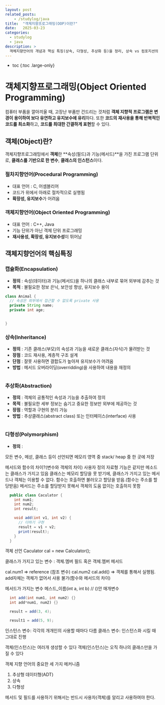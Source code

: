 ```yaml
---
layout: post
related_posts:
    - /studylog/java
title:  "객체지향프로그래밍(OOP)이란?"
date:   2025-03-23
categories:
  - studylog
  - java
description: >
  객체지향언어의 개념과 핵심 특징(상속, 다형성, 추상화 등)을 정리, 상속 vs 컴포지션의 차이에 대한 이해
---
```

* toc
{:toc .large-only}

# 객체지향프로그래밍(Object Oriented Programming)
컴퓨터 부품을 깔아끼울 때, 고장난 부품만 건드리는 것처럼 **객체 지향적 프로그램은 변경이 용이하여 보다 유연하고 유지보수에 유리**하다. 또한 **코드의 재사용을 통해 반복적인 코드를 최소화**하고, **코드를 최대한 간결하게 표현**할 수 있다.

## 객체(Object)란?
객체지향프로그래밍에서 **객체**란 **속성(필드)과 기능(메서드)**을 가진 프로그램 단위로, **클래스를 기반으로 한 변수**, **클래스의 인스턴스**이다.

### 절차지향언어(Procedural Programming)
- 대표 언어 : C, 어셈블리어
- 코드가 위에서 아래로 절차적으로 실행됨
- **확장성, 유지보수**가 어려움

### 객체지향언어(Object Oriented Programming)
- 대표 언어 : C++, Java
- 기능 단위가 아닌 객체 단위 프로그래밍
- **재사용성, 확장성, 유지보수성**이 뛰어남

## 객체지향언어의 핵심특징
### 캡슐화(Encapsulation)
- **정의** : 속성(데이터)과 기능(메서드)을 하나의 클래스 내부로 묶어 외부에 감추는 것
- **목적** : 불필요한 정보 은닉, 보안성 향상, 유지보수 용이
```java
class Animal {
  // 속성은 외부에서 접근할 수 없도록 private 사용
  private String name;
  private int age;

  
}
```
### 상속(Inheritance)
- **정의** : 기존 클래스(부모)의 속성과 기능을 새로운 클래스(자식)가 물려받는 것
- **장점** : 코드 재사용, 계층적 구조 설계
- **단점** : 잘못 사용하면 결합도가 높아져 유지보수가 어려움
- **방법** : 메서드 오버라이딩(overridding)을 사용하여 내용을 재정의
```java

```
### 추상화(Abstraction)
- **정의** : 객체의 공통적인 속성과 기능을 추출하여 정의
- **목적** : 불필요한 세부 정보는 숨기고 중요한 정보만 외부에 제공하는 것
- **장점** : 역할과 구현의 분리 가능
- **방법** : 추상클래스(abstract class) 또는 인터페이스(interface) 사용
```java

```
### 다형성(Polymorphism)
- **정의** :

모든 변수, 메섣, 클래스 등이 선언되면
  메모리 영역 중 stack/ heap 즁 한 곳에 저장

메서드와 함수의 차이?(변수와 객체의 차이)
사용자 정의 자료형
기능은 같지만 메소드는 클래스가 가지고 있음
클래스는 메모리 할당을 못 받기에, 클래스가 가지고 있는 메서드나 객체는 이용할 수 없다.
함수는 호출하면 불러오고 할당을 받음.(함수는 주소를 할당받음)
메서드는 주소를 할당받지 못해서 객체의 도움 없이는 호출하지 못함

```java
  public class Caculator {
    int num1;
    int num2;
    int result;

    void add(int v1, int v2) {
      // 더하기 구현
      result = v1 + v2;
      print(result);
    }
  }
```

객체 선언
Caculator cal = new Calculator();

클래스가 가지고 있는 변수
: 객체.멤버 필드 혹은 객체.멤버 메서드

cal.num1 => reference (참조 변수)
cal.num2
cal.add() => 객체를 통해서 실행됨. add자체는 객체가 없어서 사용 불가(함수와 메서드의 차이)



메서드가 가지는 변수
메스드_이름(int a, int b) // ()안 매개변수

```java
  int add(int num1, int num2) {}
  int add*num1, num2) {}

  result = add(3, 4);

  result1 = add(5, 9);
```

인스턴스 변수: 각각의 개개인의 사용할 때마다 다름
클래스 변수: 인스턴스화 시킬 때 그대로 진행

객체(인스턴스)는 여러개 생성할 수 있다
객체(인스턴스)는 오직 하나의 클래스만을 가질 수 있다

객체 지향 언어의 중요한 세 가지 메커니즘
1. 추상형 데이터형(ADT)
2. 상속
3. 다형성

메서드 및 필드를 사용하기 위해서는 반드시 사용자(객체)를 알리고 사용하여야 한다.




